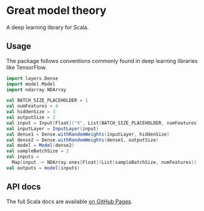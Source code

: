 # Great model theory

A deep learning library for Scala.

## Usage

The package follows conventions commonly found in deep learning libraries like
TensorFlow.

```scala
import layers.Dense
import model.Model
import ndarray.NDArray

val BATCH_SIZE_PLACEHOLDER = 1
val numFeatures = 4
val hiddenSize = 3
val outputSize = 2
val input = Input[Float]("X", List(BATCH_SIZE_PLACEHOLDER, numFeatures))
val inputLayer = InputLayer(input)
val dense1 = Dense.withRandomWeights(inputLayer, hiddenSize)
val dense2 = Dense.withRandomWeights(dense1, outputSize)
val model = Model(dense2)
val sampleBatchSize = 2
val inputs =
  Map(input -> NDArray.ones[Float](List(sampleBatchSize, numFeatures)))
val outputs = model(inputs)
```

## API docs

The full Scala docs are available
[on GitHub Pages](https://kostaleonard.github.io/great-model-theory/).
